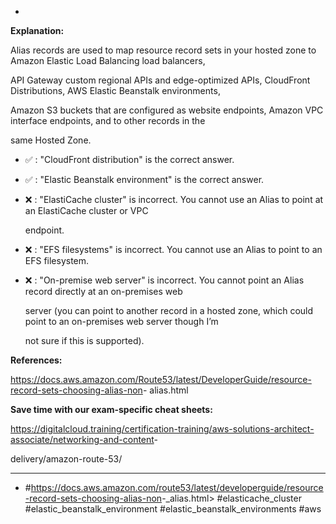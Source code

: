 *

**Explanation:**

Alias records are used to map resource record sets in your hosted zone to Amazon Elastic Load Balancing load balancers,

API Gateway custom regional APIs and edge-optimized APIs, CloudFront Distributions, AWS Elastic Beanstalk environments,

Amazon S3 buckets that are configured as website endpoints, Amazon VPC interface endpoints, and to other records in the

same Hosted Zone.

* ✅ :  "CloudFront distribution" is the correct answer.

* ✅ :  "Elastic Beanstalk environment" is the correct answer.

* ❌ :  "ElastiCache cluster" is incorrect. You cannot use an Alias to point at an ElastiCache cluster or VPC

  endpoint.

* ❌ :  "EFS filesystems" is incorrect. You cannot use an Alias to point to an EFS filesystem.

* ❌ :  "On-premise web server" is incorrect. You cannot point an Alias record directly at an on-premises web

  server (you can point to another record in a hosted zone, which could point to an on-premises web server though I’m

  not sure if this is supported).

**References:**

<https://docs.aws.amazon.com/Route53/latest/DeveloperGuide/resource-record-sets-choosing-alias-non>- alias.html

**Save time with our exam-specific cheat sheets:**

<https://digitalcloud.training/certification-training/aws-solutions-architect-associate/networking-and-content>-

delivery/amazon-route-53/

----
* #<https://docs.aws.amazon.com/route53/latest/developerguide/resource-record-sets-choosing-alias-non>-_alias.html> #elasticache_cluster #elastic_beanstalk_environment #elastic_beanstalk_environments #aws
